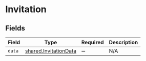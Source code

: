 # Invitation


## Fields

| Field                                                          | Type                                                           | Required                                                       | Description                                                    |
| -------------------------------------------------------------- | -------------------------------------------------------------- | -------------------------------------------------------------- | -------------------------------------------------------------- |
| `data`                                                         | [shared.InvitationData](../../models/shared/invitationdata.md) | :heavy_minus_sign:                                             | N/A                                                            |